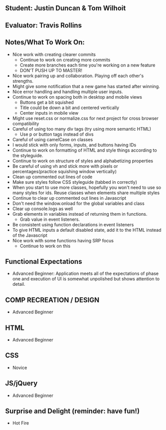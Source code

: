 ## Student: Justin Duncan & Tom Wilhoit
## Evaluator: Travis Rollins
## Notes/What To Work On:
* Nice work with creating clearer commits 
  * Continue to work on creating more commits
  * Create more branches each time you're working on a new feature 
  * DON'T PUSH UP TO MASTER!
* Nice work pairing up and collaboration.  Playing off each other's strengths.
* Might give some notification that a new game has started after winning.
* Nice error handling and handling multiple user inputs.
* Continue to work on spacing both in desktop and mobile views
  * Buttons get a bit squished
  * Title could be down a bit and centered vertically
  * Center inputs in mobile view
* Might use reset.css or normalize.css for next project for cross browser compatibility
* Careful of using too many div tags (try using more semantic HTML)
  * Use p or button tags instead of divs
* Careful of using camelCase on classes
* I would stick with only forms, inputs, and buttons having IDs
* Continue to work on formatting of HTML and style things according to the styleguide.
* Continue to work on structure of styles and alphabetizing properties
* Be careful of using vh and stick more with pixels or percentages(practice squishing window vertically)
* Clean up commented out lines of code
* Make sure styles follow CSS styleguide (tabbed in correctly)
* When you start to use more classes, hopefully you won't need to use so many styles for ids.  Reuse classes when elements share multiple styles
* Continue to clear up commented out lines in Javascript
* Don't need the window.onload for the global variables and class
* Clear up console.logs as well
* Grab elements in variables instead of returning them in functions.
  * Grab value in event listeners.
* Be consistent using function declarations in event listeners
* To give HTML inputs a default disabled state, add it to the HTML instead of the Javascript
* Nice work with some functions having SRP focus
  * Continue to work on this

## Functional Expectations

* Advanced Beginner: Application meets all of the expectations of phase one and execution of UI is somewhat unpolished but shows attention to detail.


## COMP RECREATION / DESIGN

* Advanced Beginner  

## HTML

* Advanced Beginner  


## CSS

* Novice  


## JS/jQuery

* Advanced Beginner  


## Surprise and Delight (reminder: have fun!)

* Hot Fire  